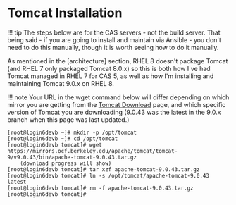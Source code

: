 # Tomcat Installation

!!! tip
    The steps below are for the CAS servers - not the build server.  That being said - if you are going to install and maintain via Ansible - you don't need to do this manually, though it is worth seeing how to do it manually.

As mentioned in the [architecture] section, RHEL 8 doesn't package Tomcat (and RHEL 7 only packaged Tomcat 8.0.x) so this is both how I've had Tomcat managed in RHEL 7 for CAS 5, as well as how I'm installing and maintaining Tomcat 9.0.x on RHEL 8.

!!! note
    Your URL in the wget command below will differ depending on which mirror you are getting from the [Tomcat Download](https://tomcat.apache.org/download-90.cgi) page, and which specific version of Tomcat you are downloading (9.0.43 was the latest in the 9.0.x branch when this page was last updated.)

``` console
[root@login6devb ~]# mkdir -p /opt/tomcat
[root@login6devb ~]# cd /opt/tomcat
[root@login6devb tomcat]# wget https://mirrors.ocf.berkeley.edu/apache/tomcat/tomcat-9/v9.0.43/bin/apache-tomcat-9.0.43.tar.gz
    (download progress will show)
[root@login6devb tomcat]# tar xzf apache-tomcat-9.0.43.tar.gz
[root@login6devb tomcat]# ln -s /opt/tomcat/apache-tomcat-9.0.43 latest
[root@login6devb tomcat]# rm -f apache-tomcat-9.0.43.tar.gz
[root@login6devb tomcat]# 

```

